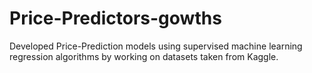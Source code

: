 # Price-Predictors-gowths
Developed Price-Prediction models using supervised machine learning regression algorithms by working on datasets taken from Kaggle.
